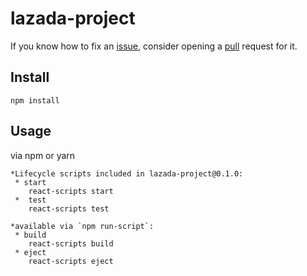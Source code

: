 # lazada-project
If you know how to fix an [issue](https://github.com/RendiFadilah/lazada-project/issues), consider opening a [pull](https://github.com/RendiFadilah/lazada-project/pulls) request for it.

## Install
 ~~~
 npm install
 ~~~
 
## Usage 

via npm or yarn
~~~
*Lifecycle scripts included in lazada-project@0.1.0:
 * start
    react-scripts start
 *  test
    react-scripts test

*available via `npm run-script`:
 * build
    react-scripts build
 * eject
    react-scripts eject
~~~
